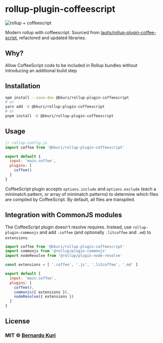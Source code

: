 # rollup-plugin-coffeescript

![rollup + coffeescript](https://repository-images.githubusercontent.com/513663406/c38d39b9-8103-45f9-a24e-e389cd5ec6c9)

Modern rollup with coffeescript. Sourced from [lautis/rollup-plugin-coffee-script](https://github.com/lautis/rollup-plugin-coffee-script), refactored and updated libraries.

## Why?

Allow CoffeeScript code to be included in Rollup bundles without introducing an additional build step.

## Installation

```bash
npm install --save-dev @bkuri/rollup-plugin-coffeescript
# or
yarn add -D @bkuri/rollup-plugin-coffeescript
# or
pnpm install -D @bkuri/rollup-plugin-coffeescript
```

## Usage

```js
// rollup.config.js
import coffee from '@bkuri/rollup-plugin-coffeescript'

export default {
  input: 'main.coffee',
  plugins: [
    coffee()
  ]
}
```

CoffeeScript plugin accepts `options.include` and `options.exclude` (each a minimatch pattern, or array of minimatch  patterns) to determine which files are compiled by CoffeeScript. By default, all files are transpiled.

## Integration with CommonJS modules

The CoffeeScript plugin doesn't resolve requires. Instead,
use `rollup-plugin-commonjs` and add `.coffee` (and optionally `.litcoffee` and `.md`) to `extensions`.

```js
import coffee from '@bkuri/rollup-plugin-coffeescript'
import commonjs from '@rollup/plugin-commonjs'
import nodeResolve from '@rollup/plugin-node-resolve'

const extensions = [ '.coffee', '.js', '.litcoffee', '.md' ]

export default {
  input: 'main.coffee',
  plugins: [
    coffee(),
    commonjs({ extensions }),
    nodeResolve({ extensions })
  ]
}
```

## License

### MIT © [Bernardo Kuri](mailto:github+rollup-plugin-coffeescript@bkuri.com)